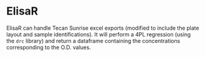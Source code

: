 # ElisaR

ElisaR can handle Tecan Sunrise excel exports (modified to include the plate layout and sample identifications). It will perform a 4PL regression (using the `drc` library) and return a dataframe containing the concentrations corresponding to the O.D. values.
